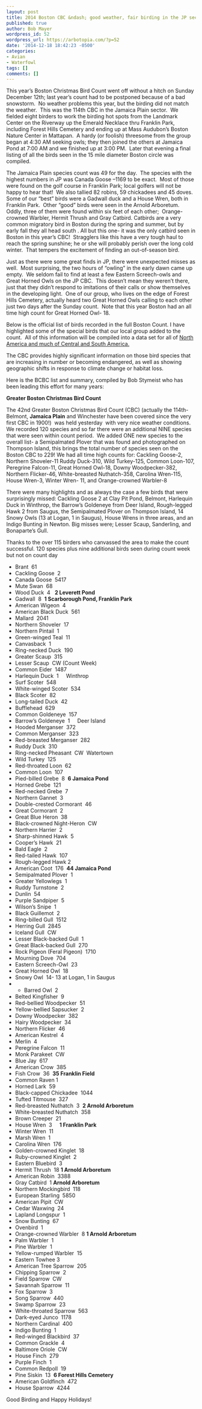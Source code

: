 ```yaml
---
layout: post
title: 2014 Boston CBC &ndash; good weather, fair birding in the JP sector
published: true
author: Bob Mayer
wordpress_id: 52
wordpress_url: https://arbotopia.com/?p=52
date: '2014-12-18 18:42:23 -0500'
categories:
- Avian
- Waterfowl
tags: []
comments: []
---
```


This year’s Boston Christmas Bird Count went off without a hitch on Sunday December 12th; last year’s count had to be postponed because of a bad snowstorm.  No weather problems this year, but the birding did not match the weather.  This was the 114th CBC in the Jamaica Plain sector.  We fielded eight birders to work the birding hot spots from the Landmark Center on the Riverway up the Emerald Necklace thru Franklin Park, including Forest Hills Cemetery and ending up at Mass Audubon’s Boston Nature Center in Mattapan.  A hardy (or foolish) threesome from the group began at 4:30 AM seeking owls; they then joined the others at Jamaica Pond at 7:00 AM and we finished up at 3:00 PM.  Later that evening a final listing of all the birds seen in the 15 mile diameter Boston circle was compiled.

The Jamaica Plain species count was 49 for the day.  The species with the highest numbers in JP was Canada Goose –1169 to be exact.  Most of those were found on the golf course in Franklin Park; local golfers will not be happy to hear that!  We also tallied 82 robins, 59 chickadees and 45 doves.  Some of our “best” birds were a Gadwall duck and a House Wren, both in Franklin Park.  Other “good” birds were seen in the Arnold Arboretum.  Oddly, three of them were found within six feet of each other;  Orange-crowned Warbler, Hermit Thrush and Gray Catbird. Catbirds are a very common migratory bird in Boston during the spring and summer, but by early fall they all head south . All but this one- it was the only catbird seen in Boston in this year’s CBC!  Stragglers like this have a very tough haul to reach the spring sunshine; he or she will probably perish over the long cold winter.  That tempers the excitement of finding an out-of-season bird.

Just as there were some great finds in JP, there were unexpected misses as well.  Most surprising, the two hours of “owling” in the early dawn came up empty.  We seldom fail to find at least a few Eastern Screech-owls and Great Horned Owls on the JP CBC.  This doesn’t mean they weren’t there, just that they didn’t respond to imitations of their calls or show themselves in the developing light.  One of our group, who lives on the edge of Forest Hills Cemetery, actually heard two Great Horned Owls calling to each other just two days after the Sunday count.  Note that this year Boston had an all time high count for Great Horned Owl- 18.

Below is the official list of birds recorded in the full Boston Count. I have highlighted some of the special birds that our local group added to the count.  All of this information will be compiled into a data set for all of [North America and much of Central and South America.](http://birds.audubon.org/american-birds-annual-summary-christmas-bird-count)

The CBC provides highly significant information on those bird species that are increasing in number or becoming endangered, as well as showing geographic shifts in response to climate change or habitat loss.

Here is the BCBC list and summary, compiled by Bob Stymeist who has been leading this effort for many years:

**Greater Boston Christmas Bird Count**

The 42nd Greater Boston Christmas Bird Count (CBC) (actually the 114th- Belmont, **Jamaica Plain** and Winchester have been covered since the very first CBC in 1900!)  was held yesterday  with very nice weather conditions. We recorded 120 species and so far there were an additional NINE species that were seen within count period.  We added ONE new species to the overall list- a Semipalmated Plover that was found and photographed on Thompson Island, this brings the total number of species seen on the Boston CBC to 229!
We had all time high counts for: Cackling Goose-2, Northern Shoveler-11 Ruddy Duck-310, Wild Turkey-125, Common Loon-107, Peregrine Falcon-11, Great Horned Owl-18, Downy Woodpecker-382, Northern Flicker-46, White-breasted Nuthatch-358, Carolina Wren-115, House Wren-3, Winter Wren- 11, and Orange-crowned Warbler-8

There were many highlights and as always the case a few birds that were surprisingly missed: Cackling Goose 2 at Clay Pit Pond, Belmont, Harlequin Duck in Winthrop, the Barrow’s Goldeneye from Deer Island, Rough-legged Hawk 2 from Saugus, the Semipalmated Plover on Thompson Island, 14 Snowy Owls (13 at Logan, 1 in Saugus), House Wrens in three areas, and an Indigo Bunting in Newton. Big misses were; Lesser Scaup, Sanderling, and Bonaparte’s Gull.

Thanks to the over 115 birders who canvassed the area to make the count successful. 120 species plus nine additional birds seen during count week but not on count day

* Brant  61
* Cackling Goose  2
* Canada Goose  5417
* Mute Swan  68
* Wood Duck  4   **2 Leverett Pond**
* Gadwall  8  **1 Scarborough Pond, Franklin Park**
* American Wigeon  4
* American Black Duck  561
* Mallard  2041
* Northern Shoveler  17
* Northern Pintail  1
* Green-winged Teal  11
* Canvasback  1
* Ring-necked Duck  190
* Greater Scaup  315
* Lesser Scaup  CW (Count Week)
* Common Eider  1487
* Harlequin Duck  1     Winthrop
* Surf Scoter  548
* White-winged Scoter  534
* Black Scoter  82
* Long-tailed Duck  42
* Bufflehead  629
* Common Goldeneye  157
* Barrow’s Goldeneye  1     Deer Island
* Hooded Merganser  372
* Common Merganser  323
* Red-breasted Merganser  282
* Ruddy Duck  310
* Ring-necked Pheasant  CW  Watertown
* Wild Turkey  125
* Red-throated Loon  62
* Common Loon  107
* Pied-billed Grebe  8  **6 Jamaica Pond**
* Horned Grebe  121
* Red-necked Grebe  7
* Northern Gannet  3
* Double-crested Cormorant  46
* Great Cormorant  2
* Great Blue Heron  38
* Black-crowned Night-Heron  CW
* Northern Harrier  2
* Sharp-shinned Hawk  5
* Cooper’s Hawk  21
* Bald Eagle  2
* Red-tailed Hawk  107
* Rough-legged Hawk 2
* American Coot  176  **44 Jamaica Pond**
* Semipalmated Plover  1
* Greater Yellowlegs  1
* Ruddy Turnstone  2
* Dunlin  54
* Purple Sandpiper  5
* Wilson’s Snipe  1
* Black Guillemot  2
* Ring-billed Gull  1512
* Herring Gull  2845
* Iceland Gull  CW
* Lesser Black-backed Gull  1
* Great Black-backed Gull  270
* Rock Pigeon (Feral Pigeon)  1710
* Mourning Dove  704
* Eastern Screech-Owl  23
* Great Horned Owl  18
* Snowy Owl  14- 13 at Logan, 1 in Saugus
* * Barred Owl  2
* Belted Kingfisher  9
* Red-bellied Woodpecker  51
* Yellow-bellied Sapsucker  2
* Downy Woodpecker  382
* Hairy Woodpecker  34
* Northern Flicker  46
* American Kestrel  4
* Merlin  4
* Peregrine Falcon  11
* Monk Parakeet  CW
* Blue Jay  617
* American Crow  385
* Fish Crow  36  **35 Franklin Field**
* Common Raven 1
* Horned Lark  59
* Black-capped Chickadee  1044
* Tufted Titmouse  327
* Red-breasted Nuthatch  3  **2 Arnold Arboretum**
* White-breasted Nuthatch  358
* Brown Creeper  21
* House Wren  3     **1 Franklin Park**
* Winter Wren  11
* Marsh Wren  1
* Carolina Wren  176
* Golden-crowned Kinglet  18
* Ruby-crowned Kinglet  2
* Eastern Bluebird  3
* Hermit Thrush  18 **1 Arnold Arboretum**
* American Robin  3388
* Gray Catbird  1 **Arnold Arboretum**
* Northern Mockingbird  118
* European Starling  5850
* American Pipit  CW
* Cedar Waxwing  24
* Lapland Longspur  1
* Snow Bunting  67
* Ovenbird  1
* Orange-crowned Warbler  8 **1 Arnold Arboretum**
* Palm Warbler  1
* Pine Warbler  1
* Yellow-rumped Warbler  15
* Eastern Towhee 3
* American Tree Sparrow  205
* Chipping Sparrow  2
* Field Sparrow  CW
* Savannah Sparrow  11
* Fox Sparrow  3
* Song Sparrow  440
* Swamp Sparrow  23
* White-throated Sparrow  563
* Dark-eyed Junco  1178
* Northern Cardinal  400
* Indigo Bunting  1
* Red-winged Blackbird  37
* Common Grackle  4
* Baltimore Oriole  CW
* House Finch  279
* Purple Finch  1
* Common Redpoll  19
* Pine Siskin  13  **6 Forest Hills Cemetery**
* American Goldfinch  472
* House Sparrow  4244

Good Birding and Happy Holidays!
